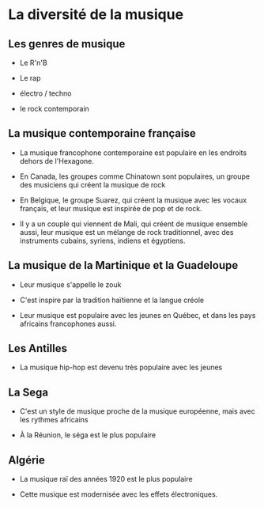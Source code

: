 # La diversité de la musique

## Les genres de musique

- Le R'n'B

- Le rap

- électro / techno

- le rock contemporain

## La musique contemporaine française

- La musique francophone contemporaine est populaire en les endroits dehors de l'Hexagone.

- En Canada, les groupes comme Chinatown sont populaires, un groupe des musiciens qui créent la musique de rock

- En Belgique, le groupe Suarez, qui créent la musique avec les vocaux français, et leur musique est inspirée de pop et de rock.

- Il y a un couple qui viennent de Mali, qui créent de musique ensemble aussi, leur musique est un mélange de rock traditionnel, avec des instruments cubains, syriens, indiens et égyptiens.

## La musique de la Martinique et la Guadeloupe

- Leur musique s'appelle le zouk

- C'est inspire par la tradition haïtienne et la langue créole

- Leur musique est populaire avec les jeunes en Québec, et dans les pays africains francophones aussi. 

## Les Antilles

- La musique hip-hop est devenu très populaire avec les jeunes

## La Sega

- C'est un style de musique proche de la musique européenne, mais avec les rythmes africains

- À la Réunion, le séga est le plus populaire

## Algérie

- La musique raï des années 1920 est le plus populaire

- Cette musique est modernisée avec les effets électroniques.